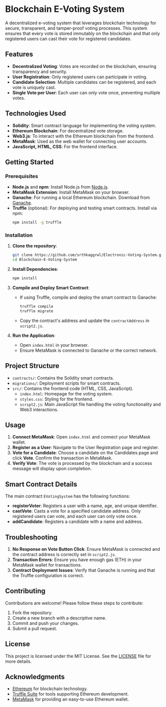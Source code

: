 # Blockchain E-Voting System

A decentralized e-voting system that leverages blockchain technology for secure, transparent, and tamper-proof voting processes. This system ensures that every vote is stored immutably on the blockchain and that only registered users can cast their vote for registered candidates. 

## Features
- **Decentralized Voting**: Votes are recorded on the blockchain, ensuring transparency and security.
- **User Registration**: Only registered users can participate in voting.
- **Candidate Selection**: Multiple candidates can be registered, and each vote is uniquely cast.
- **Single Vote per User**: Each user can only vote once, preventing multiple votes.

## Technologies Used
- **Solidity**: Smart contract language for implementing the voting system.
- **Ethereum Blockchain**: For decentralized vote storage.
- **Web3.js**: To interact with the Ethereum blockchain from the frontend.
- **MetaMask**: Used as the web wallet for connecting user accounts.
- **JavaScript, HTML, CSS**: For the frontend interface.

## Getting Started

### Prerequisites
- **Node.js** and **npm**: Install Node.js from [Node.js](https://nodejs.org/).
- **MetaMask Extension**: Install MetaMask on your browser.
- **Ganache**: For running a local Ethereum blockchain. Download from [Ganache](https://trufflesuite.com/ganache/).
- **Truffle** (optional): For deploying and testing smart contracts. Install via npm:
    ```bash
    npm install -g truffle
    ```

### Installation

1. **Clone the repository**:
    ```bash
    git clone https://github.com/srthkaggrwl/Electronic-Voting-System.git
    cd Blockchain-E-Voting-System
    ```

2. **Install Dependencies**:
    ```bash
    npm install
    ```

3. **Compile and Deploy Smart Contract**:
    - If using Truffle, compile and deploy the smart contract to Ganache:
      ```bash
      truffle compile
      truffle migrate
      ```
    - Copy the contract's address and update the `contractAddress` in `script2.js`.

4. **Run the Application**:
    - Open `index.html` in your browser.
    - Ensure MetaMask is connected to Ganache or the correct network.

## Project Structure

- `contracts/`: Contains the Solidity smart contracts.
- `migrations/`: Deployment scripts for smart contracts.
- `src/`: Contains the frontend code (HTML, CSS, JavaScript).
  - `index.html`: Homepage for the voting system.
  - `styles.css`: Styling for the frontend.
  - `script2.js`: Main JavaScript file handling the voting functionality and Web3 interactions.

## Usage

1. **Connect MetaMask**: Open `index.html` and connect your MetaMask wallet.
2. **Register as a User**: Navigate to the User Registration page and register.
3. **Vote for a Candidate**: Choose a candidate on the Candidates page and click **Vote**. Confirm the transaction in MetaMask.
4. **Verify Vote**: The vote is processed by the blockchain and a success message will display upon completion.

## Smart Contract Details

The main contract `EVotingSystem` has the following functions:
- **registerVoter**: Registers a user with a name, age, and unique identifier.
- **castVote**: Casts a vote for a specified candidate address. Only registered users can vote, and each user can only vote once.
- **addCandidate**: Registers a candidate with a name and address.

## Troubleshooting

1. **No Response on Vote Button Click**: Ensure MetaMask is connected and the contract address is correctly set in `script2.js`.
2. **Transaction Errors**: Ensure you have enough gas (ETH) in your MetaMask wallet for transactions.
3. **Contract Deployment Issues**: Verify that Ganache is running and that the Truffle configuration is correct.

## Contributing

Contributions are welcome! Please follow these steps to contribute:
1. Fork the repository.
2. Create a new branch with a descriptive name.
3. Commit and push your changes.
4. Submit a pull request.

## License

This project is licensed under the MIT License. See the [LICENSE](LICENSE) file for more details.

## Acknowledgments

- [Ethereum](https://ethereum.org) for blockchain technology.
- [Truffle Suite](https://trufflesuite.com) for tools supporting Ethereum development.
- [MetaMask](https://metamask.io) for providing an easy-to-use Ethereum wallet.
